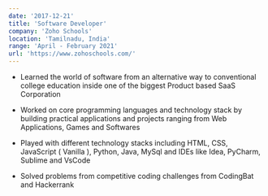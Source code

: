 ```yaml
---
date: '2017-12-21'
title: 'Software Developer'
company: 'Zoho Schools'
location: 'Tamilnadu, India'
range: 'April - February 2021'
url: 'https://www.zohoschools.com/'
---
```


- Learned the world of software from an alternative way to conventional college education inside one of the biggest Product based SaaS Corporation

- Worked on core programming languages and technology stack by building practical applications and projects ranging from Web Applications, Games and Softwares

- Played with different technology stacks including HTML, CSS, JavaScript ( Vanilla ), Python, Java, MySql and IDEs like Idea, PyCharm, Sublime and VsCode

- Solved problems from competitive coding challenges from CodingBat and Hackerrank
